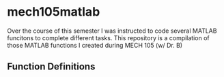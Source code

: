 # mech105matlab
Over the course of this semester I was instructed to code several MATLAB funcitons to complete different tasks. This repository is a compilation of those MATLAB functions I created during MECH 105 (w/ Dr. B)

## Function Definitions


